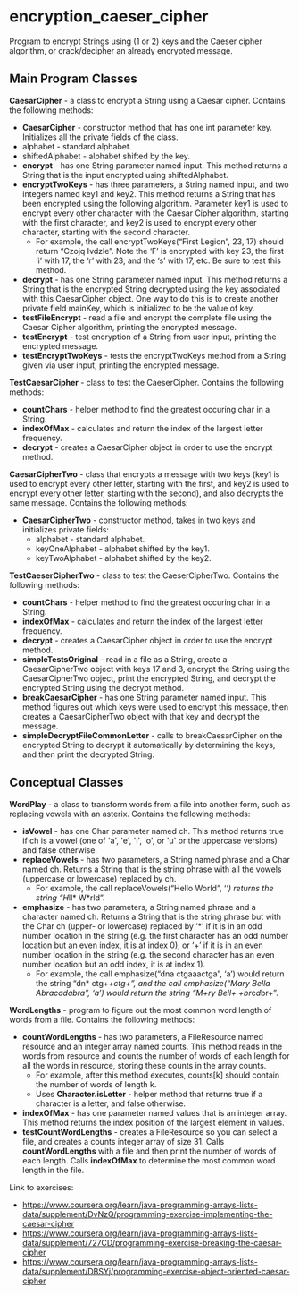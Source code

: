 # encryption_caeser_cipher
Program to encrypt Strings using (1 or 2) keys and the Caeser cipher algorithm, or crack/decipher an already encrypted message.

## Main Program Classes

<b>CaesarCipher</b> - a class to encrypt a String using a Caesar cipher. Contains the following methods:
* <b>CaesarCipher</b> - constructor method that has one int parameter key. Initializes all the private fields of the class.
 * alphabet - standard alphabet.
 * shiftedAlphabet - alphabet shifted by the key.
* <b>encrypt</b> -  has one String parameter named input. This method returns a String that is the input encrypted using shiftedAlphabet.
* <b>encryptTwoKeys</b> - has three parameters, a String named input, and two integers named key1 and key2. This method returns a String that has been encrypted using the following algorithm. Parameter key1 is used to encrypt every other character with the Caesar Cipher algorithm, starting with the first character, and key2 is used to encrypt every other character, starting with the second character.
  * For example, the call encryptTwoKeys(“First Legion”, 23, 17) should return “Czojq Ivdzle”. Note the ‘F’ is encrypted with key 23, the first ‘i’ with 17, the ‘r’ with 23, and the ‘s’ with 17, etc. Be sure to test this method.
* <b>decrypt</b> - has one String parameter named input. This method returns a String that is the encrypted String decrypted using the key associated with this CaesarCipher object. One way to do this is to create another private field mainKey, which is initialized to be the value of key.
* <b>testFileEncrypt</b> - read a file and encrypt the complete file using the Caesar Cipher algorithm, printing the encrypted message.
* <b>testEncrypt</b> - test encryption of a String from user input, printing the encrypted message.
* <b>testEncryptTwoKeys</b> - tests the encryptTwoKeys method from a String given via user input, printing the encrypted message.

<b>TestCaesarCipher</b> - class to test the CaeserCipher. Contains the following methods:
* <b>countChars</b> - helper method to find the greatest occuring char in a String.
* <b>indexOfMax</b> - calculates and return the index of the largest letter frequency.
* <b>decrypt</b> - creates a CaesarCipher object in order to use the encrypt method.

<b>CaesarCipherTwo</b> - class that encrypts a message with two keys (key1 is used to encrypt every other letter, starting with the first, and key2 is used to encrypt every other letter, starting with the second), and also decrypts the same message.  Contains the following methods:
* <b>CaesarCipherTwo</b> - constructor method, takes in two keys and initializes private fields:
  * alphabet - standard alphabet.
  * keyOneAlphabet - alphabet shifted by the key1.
  * keyTwoAlphabet - alphabet shifted by the key2.

<b>TestCaeserCipherTwo</b> - class to test the CaeserCipherTwo. Contains the following methods:
* <b>countChars</b> - helper method to find the greatest occuring char in a String.
* <b>indexOfMax</b> - calculates and return the index of the largest letter frequency.
* <b>decrypt</b> - creates a CaesarCipher object in order to use the encrypt method.
* <b>simpleTestsOriginal</b> -  read in a file as a String, create a CaesarCipherTwo object with keys 17 and 3, encrypt the String using the CaesarCipherTwo object, print the encrypted String, and decrypt the encrypted String using the decrypt method.
* <b>breakCaesarCipher</b> - has one String parameter named input. This method figures out which keys were used to encrypt this message, then creates a CaesarCipherTwo object with that key and decrypt the message.
* <b>simpleDecryptFileCommonLetter</b> - calls to breakCaesarCipher on the encrypted String to decrypt it automatically by determining the keys, and then print the decrypted String.

## Conceptual Classes

<b>WordPlay</b> - a class to transform words from a file into another form, such as replacing vowels with an asterix. Contains the following methods:
* <b>isVowel</b> - has one Char parameter named ch. This method returns true if ch is a vowel (one of 'a', 'e', 'i', 'o', or 'u' or the uppercase versions) and false otherwise.
* <b>replaceVowels</b> - has two parameters, a String named phrase and a Char named ch. Returns a String that is the string phrase with all the vowels (uppercase or lowercase) replaced by ch. 
  * For example, the call replaceVowels(“Hello World”, ‘*’) returns the string “H*ll* W*rld”. 
* <b>emphasize</b> - has two parameters, a String named phrase and a character named ch. Returns a String that is the string phrase but with the Char ch (upper- or lowercase) replaced by ‘*’ if it is in an odd number location in the string (e.g. the first character has an odd number location but an even index, it is at index 0), or ‘+’ if it is in an even number location in the string (e.g. the second character has an even number location but an odd index, it is at index 1).
  * For example, the call emphasize(“dna ctgaaactga”, ‘a’) would return the string “dn* ctg+*+ctg+”, and the call emphasize(“Mary Bella Abracadabra”, ‘a’) would return the string “M+ry Bell+ +br*c*d*br+”.

<b>WordLengths</b> - program to figure out the most common word length of words from a file. Contains the following methods:
* <b>countWordLengths</b> - has two parameters, a FileResource named resource and an integer array named counts. This method reads in the words from resource and counts the number of words of each length for all the words in resource, storing these counts in the array counts.
  * For example, after this method executes, counts[k] should contain the number of words of length k.
  * Uses <b>Character.isLetter</b> - helper method that returns true if a character is a letter, and false otherwise.
* <b>indexOfMax</b> - has one parameter named values that is an integer array. This method returns the index position of the largest element in values. 
* <b>testCountWordLengths</b> - creates a FileResource so you can select a file, and creates a counts integer array of size 31. Calls <b>countWordLengths</b> with a file and then print the number of words of each length. Calls <b>indexOfMax</b> to determine the most common word length in the file.

Link to exercises:
* https://www.coursera.org/learn/java-programming-arrays-lists-data/supplement/DvNzQ/programming-exercise-implementing-the-caesar-cipher
* https://www.coursera.org/learn/java-programming-arrays-lists-data/supplement/727CD/programming-exercise-breaking-the-caesar-cipher
* https://www.coursera.org/learn/java-programming-arrays-lists-data/supplement/DBSYj/programming-exercise-object-oriented-caesar-cipher
